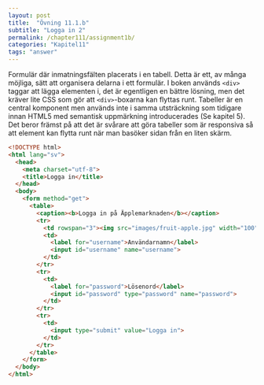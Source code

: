 ```yaml
---
layout: post
title:  "Övning 11.1.b"
subtitle: "Logga in 2"
permalink: /chapter111/assignment1b/
categories: "Kapitel11"
tags: "answer"
---
```

Formulär där inmatningsfälten placerats i en tabell. Detta är ett, av många möjliga, sätt att organisera delarna i ett formulär. I boken används `<div>` taggar att lägga elementen i, det är egentligen en bättre lösning, men det kräver lite CSS som gör att `<div>`-boxarna kan flyttas runt. Tabeller är en central komponent men används inte i samma utsträckning som tidigare innan HTML5 med semantisk uppmärkning introducerades (Se kapitel 5). Det beror främst på att det är svårare att göra tabeller som är responsiva så att element kan flytta runt när man basöker sidan från en liten skärm.

```HTML
<!DOCTYPE html>
<html lang="sv">
  <head>
    <meta charset="utf-8">
    <title>Logga in</title>
  </head>
  <body>
    <form method="get">
      <table>
        <caption><b>Logga in på Äpplemarknaden</b></caption>
        <tr>
          <td rowspan="3"><img src="images/fruit-apple.jpg" width="100" height="100" alt="Äpple"></td>
          <td>
            <label for="username">Användarnamn</label>
            <input id="username" name="username">
          </td>
        </tr>
        <tr>
          <td>
            <label for="password">Lösenord</label>
            <input id="password" type="password" name="password">
          </td>
        </tr>
        <tr>
          <td>
            <input type="submit" value="Logga in">
          </td>
        </tr>
      </table>
    </form>
  </body>
</html>
```
